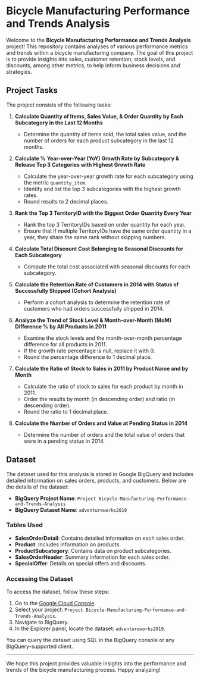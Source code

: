 # Bicycle Manufacturing Performance and Trends Analysis

Welcome to the **Bicycle Manufacturing Performance and Trends Analysis** project! This repository contains analyses of various performance metrics and trends within a bicycle manufacturing company. The goal of this project is to provide insights into sales, customer retention, stock levels, and discounts, among other metrics, to help inform business decisions and strategies.

## Project Tasks

The project consists of the following tasks:

1. **Calculate Quantity of Items, Sales Value, & Order Quantity by Each Subcategory in the Last 12 Months**
   - Determine the quantity of items sold, the total sales value, and the number of orders for each product subcategory in the last 12 months.

2. **Calculate % Year-over-Year (YoY) Growth Rate by Subcategory & Release Top 3 Categories with Highest Growth Rate**
   - Calculate the year-over-year growth rate for each subcategory using the metric `quantity_item`.
   - Identify and list the top 3 subcategories with the highest growth rates.
   - Round results to 2 decimal places.

3. **Rank the Top 3 TerritoryID with the Biggest Order Quantity Every Year**
   - Rank the top 3 TerritoryIDs based on order quantity for each year.
   - Ensure that if multiple TerritoryIDs have the same order quantity in a year, they share the same rank without skipping numbers.

4. **Calculate Total Discount Cost Belonging to Seasonal Discounts for Each Subcategory**
   - Compute the total cost associated with seasonal discounts for each subcategory.

5. **Calculate the Retention Rate of Customers in 2014 with Status of Successfully Shipped (Cohort Analysis)**
   - Perform a cohort analysis to determine the retention rate of customers who had orders successfully shipped in 2014.

6. **Analyze the Trend of Stock Level & Month-over-Month (MoM) Difference % by All Products in 2011**
   - Examine the stock levels and the month-over-month percentage difference for all products in 2011.
   - If the growth rate percentage is null, replace it with 0.
   - Round the percentage difference to 1 decimal place.

7. **Calculate the Ratio of Stock to Sales in 2011 by Product Name and by Month**
   - Calculate the ratio of stock to sales for each product by month in 2011.
   - Order the results by month (in descending order) and ratio (in descending order).
   - Round the ratio to 1 decimal place.

8. **Calculate the Number of Orders and Value at Pending Status in 2014**
   - Determine the number of orders and the total value of orders that were in a pending status in 2014.

## Dataset

The dataset used for this analysis is stored in Google BigQuery and includes detailed information on sales orders, products, and customers. Below are the details of the dataset:

- **BigQuery Project Name**: `Project Bicycle-Manufacturing-Performance-and-Trends-Analysis`
- **BigQuery Dataset Name**: `adventureworks2019`

### Tables Used

- **SalesOrderDetail**: Contains detailed information on each sales order.
- **Product**: Includes information on products.
- **ProductSubcategory**: Contains data on product subcategories.
- **SalesOrderHeader**: Summary information for each sales order.
- **SpecialOffer**: Details on special offers and discounts.

### Accessing the Dataset

To access the dataset, follow these steps:

1. Go to the [Google Cloud Console](https://console.cloud.google.com/).
2. Select your project: `Project Bicycle-Manufacturing-Performance-and-Trends-Analysis`.
3. Navigate to BigQuery.
4. In the Explorer panel, locate the dataset: `adventureworks2019`.

You can query the dataset using SQL in the BigQuery console or any BigQuery-supported client.

----------
We hope this project provides valuable insights into the performance and trends of the bicycle manufacturing process. Happy analyzing!
